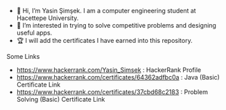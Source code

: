 - 👋 Hi, I’m Yasin Şimşek. I am a computer engineering student at Hacettepe University.
- 👀 I’m interested in trying to solve competitive problems and designing useful apps.
- 🏆 I will add the certificates I have earned into this repository.

Some Links

- https://www.hackerrank.com/Yasin_Simsek : HackerRank Profile
- https://www.hackerrank.com/certificates/64362adfbc0a : Java (Basic) Certificate Link
- https://www.hackerrank.com/certificates/37cbd68c2183 : Problem Solving (Basic) Certificate Link
